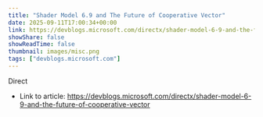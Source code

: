 ```yaml
---
title: "Shader Model 6.9 and The Future of Cooperative Vector"
date: 2025-09-11T17:00:34+00:00
link: https://devblogs.microsoft.com/directx/shader-model-6-9-and-the-future-of-cooperative-vector
showShare: false
showReadTime: false
thumbnail: images/misc.png
tags: ["devblogs.microsoft.com"]
---
```

Direct

- Link to article: https://devblogs.microsoft.com/directx/shader-model-6-9-and-the-future-of-cooperative-vector